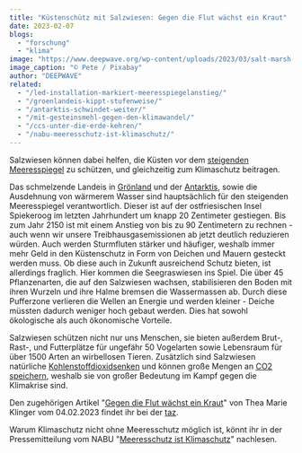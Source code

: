 ```yaml
---
title: "Küstenschütz mit Salzwiesen: Gegen die Flut wächst ein Kraut"
date: 2023-02-07
blogs: 
  - "forschung"
  - "klima"
image: "https://www.deepwave.org/wp-content/uploads/2023/03/salt-marsh-g9f263a815_1920.jpg"
image_caption: "© Pete / Pixabay"
author: "DEEPWAVE"
related: 
  - "/led-installation-markiert-meeresspiegelanstieg/"
  - "/groenlandeis-kippt-stufenweise/"
  - "/antarktis-schwindet-weiter/"
  - "/mit-gesteinsmehl-gegen-den-klimawandel/"
  - "/ccs-unter-die-erde-kehren/"
  - "/nabu-meeresschutz-ist-klimaschutz/"
---
```


Salzwiesen können dabei helfen, die Küsten vor dem [steigenden Meeresspiegel](https://www.deepwave.org/led-installation-markiert-meeresspiegelanstieg/) zu schützen, und gleichzeitig zum Klimaschutz beitragen.

Das schmelzende Landeis in [Grönland](https://www.deepwave.org/groenlandeis-kippt-stufenweise/) und der [Antarktis](https://www.deepwave.org/antarktis-schwindet-weiter/), sowie die Ausdehnung von wärmerem Wasser sind hauptsächlich für den steigenden Meeresspiegel verantwortlich. Dieser ist auf der ostfriesischen Insel Spiekeroog im letzten Jahrhundert um knapp 20 Zentimeter gestiegen. Bis zum Jahr 2150 ist mit einem Anstieg von bis zu 90 Zentimetern zu rechnen - auch wenn wir unsere Treibhausgasemissionen ab jetzt deutlich reduzieren würden. Auch werden Sturmfluten stärker und häufiger, weshalb immer mehr Geld in den Küstenschutz in Form von Deichen und Mauern gesteckt werden muss. Ob diese auch in Zukunft ausreichend Schutz bieten, ist allerdings fraglich. Hier kommen die Seegraswiesen ins Spiel. Die über 45 Pflanzenarten, die auf den Salzwiesen wachsen, stabilisieren den Boden mit ihren Wurzeln und ihre Halme bremsen die Wassermassen ab. Durch diese Pufferzone verlieren die Wellen an Energie und werden kleiner - Deiche müssten dadurch weniger hoch gebaut werden. Dies hat sowohl ökologische als auch ökonomische Vorteile.

Salzwiesen schützen nicht nur uns Menschen, sie bieten außerdem Brut-, Rast-, und Futterplätze für ungefähr 50 Vogelarten sowie Lebensraum für über 1500 Arten an wirbellosen Tieren. Zusätzlich sind Salzwiesen natürliche [Kohlenstoffdioxidsenken](https://www.deepwave.org/mit-gesteinsmehl-gegen-den-klimawandel/) und können große Mengen an [CO2 speichern](https://www.deepwave.org/ccs-unter-die-erde-kehren/), weshalb sie von großer Bedeutung im Kampf gegen die Klimakrise sind.

Den zugehörigen Artikel "[Gegen die Flut wächst ein Kraut](https://taz.de/Kuestenschutz-mit-Salzwiesen/!5911733/)" von Thea Marie Klinger vom 04.02.2023 findet ihr bei der [taz](https://taz.de/).

Warum Klimaschutz nicht ohne Meeresschutz möglich ist, könnt ihr in der Pressemitteilung vom NABU "[Meeresschutz ist Klimaschutz](https://www.deepwave.org/nabu-meeresschutz-ist-klimaschutz/)" nachlesen.

